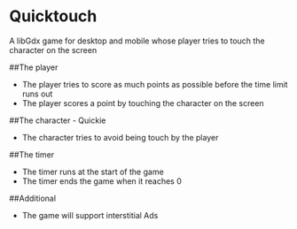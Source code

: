 # Quicktouch
A libGdx game for desktop and mobile whose player tries to touch the character on the screen

##The player
+ The player tries to score as much points as possible before the time limit runs out
+ The player scores a point by touching the character on the screen

##The character - Quickie
+ The character tries to avoid being touch by the player

##The timer
+ The timer runs at the start of the game
+ The timer ends the game when it reaches 0

##Additional
+ The game will support interstitial Ads
